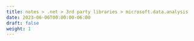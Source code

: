```yaml
---
title: notes > .net > 3rd party libraries > microsoft.data.analysis
date: 2023-06-06T00:00:00-06:00
draft: false
weight: 1
---
```


